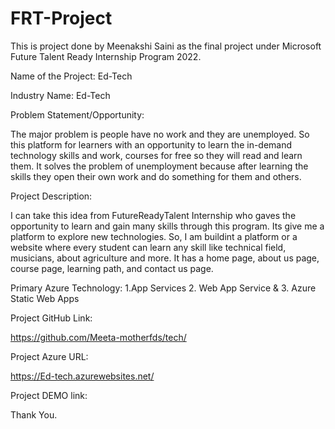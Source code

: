 

# FRT-Project

This is project done by Meenakshi Saini as the final project under Microsoft Future Talent Ready Internship Program 2022. 


Name of the Project: Ed-Tech

Industry Name: Ed-Tech 

Problem Statement/Opportunity:

The major problem is people have no work and they are unemployed. So this platform for learners with an opportunity to learn the in-demand technology skills and work, courses for free so they will read and learn them. It solves the problem of unemployment because after learning the skills they open their own work and do something for them and others.


Project Description: 

I can take this idea from FutureReadyTalent Internship who gaves the opportunity to learn and gain many skills through this program. Its give me a platform to explore new technologies. So, I am buildint a platform or a website where every student can learn any skill like technical field, musicians, about agriculture and more. It has a home page, about us page, course page, learning path, and contact us page.


Primary Azure Technology: 1.App Services 2. Web App Service  & 3. Azure Static Web Apps

Project GitHub Link:

https://github.com/Meeta-motherfds/tech/

Project Azure URL:

https://Ed-tech.azurewebsites.net/

Project DEMO link:


Thank You.
